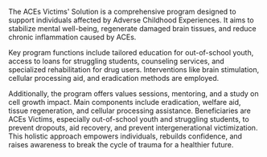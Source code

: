 The ACEs Victims' Solution is a comprehensive program designed to support individuals affected by Adverse Childhood Experiences. It aims to stabilize mental well-being, regenerate damaged brain tissues, and reduce chronic inflammation caused by ACEs.

Key program functions include tailored education for out-of-school youth, access to loans for struggling students, counseling services, and specialized rehabilitation for drug users. Interventions like brain stimulation, cellular processing aid, and eradication methods are employed.

Additionally, the program offers values sessions, mentoring, and a study on cell growth impact. Main components include eradication, welfare aid, tissue regeneration, and cellular processing assistance. Beneficiaries are ACEs Victims, especially out-of-school youth and struggling students, to prevent dropouts, aid recovery, and prevent intergenerational victimization. This holistic approach empowers individuals, rebuilds confidence, and raises awareness to break the cycle of trauma for a healthier future.
